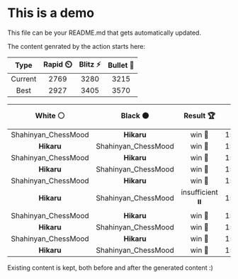# This is a demo

This file can be your README.md that gets automatically updated.

The content genrated by the action starts here:

<!--START_SECTION:chessStats-->
<!-- Automatically generated with https://github.com/Balastrong/chess-stats-action -->

| Type | Rapid ⏲️ | Blitz ⚡ | Bullet 🔫 |
|:---:|:---:|:---:|:---:|
| Current | 2769 | 3280 | 3215 |
| Best | 2927 | 3405 | 3570 |

| White ⚪ | Black ⚫ | Result 🏆 | Date 📅 | Position 🗺️ | Type 🕕 |
|:---:|:---:|:---:|:---:|:---:|:---:|
| Shahinyan_ChessMood | **Hikaru** | win 🥇 | 15/9/2024 | <a href="http://www.ee.unb.ca/cgi-bin/tervo/fen.pl?select=6k1/pp4p1/2p5/8/2q2n2/P1B5/1P2R3/1B3K2 w - -">Link</a> | Blitz |
| **Hikaru** | Shahinyan_ChessMood | win 🥇 | 15/9/2024 | <a href="http://www.ee.unb.ca/cgi-bin/tervo/fen.pl?select=8/2k2p2/2p2n1p/2PP2p1/PNK1p3/4P2P/5PP1/8 b - -">Link</a> | Blitz |
| Shahinyan_ChessMood | **Hikaru** | win 🥇 | 15/9/2024 | <a href="http://www.ee.unb.ca/cgi-bin/tervo/fen.pl?select=r1qr4/pp2bpkp/4p3/1Qn2b1P/2P3n1/2N2N2/PP2BP2/2K3RR w - -">Link</a> | Blitz |
| **Hikaru** | Shahinyan_ChessMood | win 🥇 | 15/9/2024 | <a href="http://www.ee.unb.ca/cgi-bin/tervo/fen.pl?select=2R1b1k1/6p1/3PNp1p/5P2/nr6/5B1P/1P4P1/1K6 b - -">Link</a> | Blitz |
| Shahinyan_ChessMood | **Hikaru** | win 🥇 | 15/9/2024 | <a href="http://www.ee.unb.ca/cgi-bin/tervo/fen.pl?select=2r5/5p1k/4p1p1/1p1nB3/1b1R4/1p3P2/1P4PP/qQK5 w - -">Link</a> | Blitz |
| **Hikaru** | Shahinyan_ChessMood | insufficient ⏸️ | 15/9/2024 | <a href="http://www.ee.unb.ca/cgi-bin/tervo/fen.pl?select=K7/8/8/4k3/8/8/8/8 b - -">Link</a> | Blitz |
| Shahinyan_ChessMood | **Hikaru** | win 🥇 | 15/9/2024 | <a href="http://www.ee.unb.ca/cgi-bin/tervo/fen.pl?select=8/8/5r2/p1pp2kp/1p6/5K2/PPP2R2/8 w - -">Link</a> | Blitz |
| **Hikaru** | Shahinyan_ChessMood | win 🥇 | 15/9/2024 | <a href="http://www.ee.unb.ca/cgi-bin/tervo/fen.pl?select=5rk1/4r3/pp5R/4nBpP/6P1/2B3b1/PP6/1K1R4 b - -">Link</a> | Blitz |
| Shahinyan_ChessMood | **Hikaru** | win 🥇 | 15/9/2024 | <a href="http://www.ee.unb.ca/cgi-bin/tervo/fen.pl?select=8/5Bbk/R5p1/6rp/2P2R1n/P7/1r5P/7K w - -">Link</a> | Blitz |
| **Hikaru** | Shahinyan_ChessMood | win 🥇 | 15/9/2024 | <a href="http://www.ee.unb.ca/cgi-bin/tervo/fen.pl?select=4R3/p4r2/1p2p1kp/4P3/4KP2/PP6/8/8 b - -">Link</a> | Blitz |

<!--END_SECTION:chessStats-->

Existing content is kept, both before and after the generated content :)
